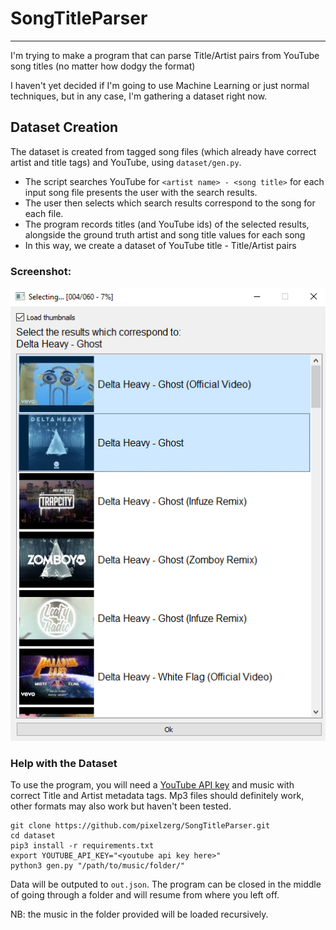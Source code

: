 # SongTitleParser
---

I'm trying to make a program that can parse Title/Artist pairs from YouTube song titles (no matter how dodgy the format)

I haven't yet decided if I'm going to use Machine Learning or just normal techniques, but in any case, I'm gathering a dataset right now.

## Dataset Creation
The dataset is created from tagged song files (which already have correct artist and title tags) and YouTube, using `dataset/gen.py`.
- The script searches YouTube for `<artist name> - <song title>` for each input song file presents the user with the search results.
- The user then selects which search results correspond to the song for each file.<br>
- The program records titles (and YouTube ids) of the selected results, alongside the ground truth artist and song title values for each song
- In this way, we create a dataset of YouTube title - Title/Artist pairs

### Screenshot:
![](res/gen_screenshot.png)

### Help with the Dataset
To use the program, you will need a [YouTube API key](https://developers.google.com/youtube/v3/) and music with correct Title and Artist metadata tags. Mp3 files should definitely work, other formats may also work but haven't been tested.

```
git clone https://github.com/pixelzerg/SongTitleParser.git
cd dataset
pip3 install -r requirements.txt
export YOUTUBE_API_KEY="<youtube api key here>"
python3 gen.py "/path/to/music/folder/"
```

Data will be outputed to `out.json`. The program can be closed in the middle of going through a folder and will resume from where you left off.

NB: the music in the folder provided will be loaded recursively.